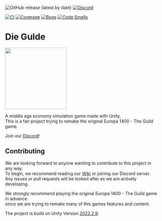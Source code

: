 ![GitHub release (latest by date)](https://img.shields.io/github/v/release/EuleMitKeule/die-gulde)
[![Discord](https://img.shields.io/discord/824534227927171092?color=7389D8&label=%20&logo=discord&logoColor=ffffff)](https://discord.gg/nySs2bVbbw)

[![CI](https://github.com/EuleMitKeule/die-gulde/actions/workflows/ci.yml/badge.svg)](https://github.com/EuleMitKeule/die-gulde/actions/workflows/ci.yml)
[![Coverage](https://sonarcloud.io/api/project_badges/measure?project=EuleMitKeule_die-gulde&metric=coverage)](https://sonarcloud.io/summary/new_code?id=EuleMitKeule_die-gulde)
[![Bugs](https://sonarcloud.io/api/project_badges/measure?project=EuleMitKeule_die-gulde&metric=bugs)](https://sonarcloud.io/summary/new_code?id=EuleMitKeule_die-gulde)
[![Code Smells](https://sonarcloud.io/api/project_badges/measure?project=EuleMitKeule_die-gulde&metric=code_smells)](https://sonarcloud.io/summary/new_code?id=EuleMitKeule_die-gulde)

# Die Gulde

<img src="https://github.com/EuleMitKeule/die-gulde/blob/master/media/gulde-icon-large.png" height=200/>


A middle age economy simulation game made with Unity.<br>
This is a fan project trying to remake the original Europa 1400 - The Guild game.

Join our [Discord](https://discord.gg/CPPAKarms2)!

## Contributing
We are looking forward to anyone wanting to contribute to this project in any way.<br>
To begin, we recommend reading our [Wiki](https://europa1400-wiki.eulenet.io/s/wiki) or joining our Discord server.<br>
Any issues or pull requests will be looked after as we are actively developing.<br>

We strongly recommend playing the original Europa 1400 - The Guild game in advance<br>
since we are trying to remake many of this games features and content.

The project is build on Unity Version [2022.2.9](https://unity.com/releases/editor/whats-new/2022.2.9).
